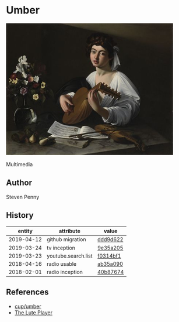Umber
=====

![hero]

Multimedia

Author
------

Steven Penny

History
-------

entity     | attribute           | value
-----------|---------------------|-----------
2019-04-12 | github migration    | [ddd9d622]
2019-03-24 | tv inception        | [9e35a205]
2019-03-23 | youtube.search.list | [f0314bf1]
2018-04-16 | radio usable        | [ab35a090]
2018-02-01 | radio inception     | [40b87674]

References
----------

- [cup/umber]
- [The Lute Player]

[40b87674]:https://github.com/cup/suede/commit/40b87674
[9e35a205]:https://github.com/cup/umber/commit/9e35a205
[ab35a090]:https://github.com/cup/suede/commit/ab35a090
[cup/umber]:https://github.com/cup/umber
[ddd9d622]:https://github.com/cup/umber/commit/ddd9d622
[f0314bf1]:https://github.com/cup/umber/tree/f0314bf1
[hero]:assets/image.jpg
[the lute player]:https://wikipedia.org/wiki/The_Lute_Player_(Caravaggio)

